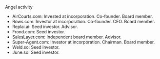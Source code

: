 Angel activity    

- AirCourts.com: Invested at incorporation. Co-founder. Board member.
- Rows.com: Investor at incorporation. Co-founder. CEO. Board member.
- Replai.ai: Seed investor. Advisor.
- Frond.com: Seed investor.
- SalesLayer.com: Independent board member. Advisor.
- Super-Agent.com: Investor at incorporation. Chairman. Board member.
- Weld.so: Seed investor.
- June.so: Seed investor.


